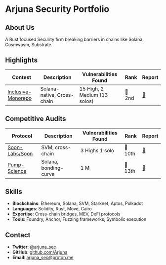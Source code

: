 # Arjuna Security Portfolio

## About Us

A Rust focused Security firm breaking barriers in chains like Solana, Cosmwasm, Substrate.

## Highlights

| Contest | Description | Vulnerabilities Found | Rank | Report |
|---------|-------------|----------------------|------|--------|
| [Inclusive-Monorepo](https://cantina.xyz/competitions/3eff5a8f-b73a-4cfe-8c54-546b475548f0/leaderboard) | Solana-native, Cross-chain | 15 High, 2 Medium (13 solos) | 🥈 2nd | [🧾](./contests/Inclusive-finance/) |

## Competitive Audits

| Protocol | Description | Vulnerabilities Found | Rank | Report |
|----------|-------------|----------------------|------|--------|
| [Soon-Labs/Soon](https://cantina.xyz/competitions/08c2b0b4-8449-4136-82a2-7074ccdfffac/leaderboard) | SVM, cross-chain | 3 Highs 1 solo | 🥇 10th | [🧾](./contests//Soon-svm/) |
| [Pump-Science](https://code4rena.com/audits/2025-01-pump-science) | Solana, bonding-curve | 1 M | 🥇 13th | [🧾](./contests/Pump-science/M-01.md) |

## Skills

- **Blockchains**: Ethereum, Solana, SVM, Starknet, Aptos, Polkadot
- **Languages**: Solidity, Rust, Move, Cairo
- **Expertise**: Cross-chain bridges, MEV, DeFi protocols
- **Tools**: Foundry, Anchor, Fuzzing frameworks, Symbolic execution

## Contact

- **Twitter**: [@arjuna_sec](https://twitter.com/arjuna_sec)
- **GitHub**: [github.com/Arjuna](https://github.com/arjuna_sec)
- **Email**: arjuna_sec@proton.me
